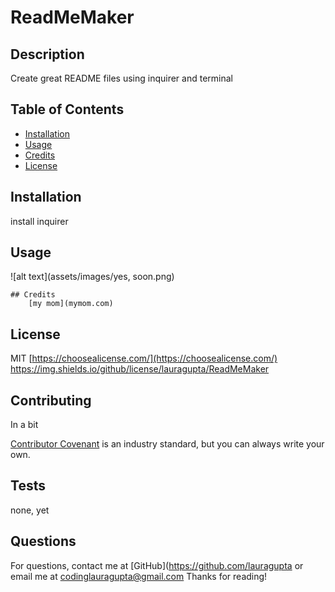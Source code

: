 # ReadMeMaker  

## Description  

Create great README files using inquirer and terminal  

## Table of Contents   

* [Installation](#installation)
* [Usage](#usage)
* [Credits](#credits)
* [License](#license)


## Installation

install inquirer 

## Usage 

![alt text](assets/images/yes, soon.png)

    ## Credits
        [my mom](mymom.com)

## License
MIT
[https://choosealicense.com/](https://choosealicense.com/)
https://img.shields.io/github/license/lauragupta/ReadMeMaker

## Contributing
In a bit

[Contributor Covenant](https://www.contributor-covenant.org/) is an industry standard, but you can always write your own.

## Tests

none, yet

## Questions 
For questions, contact me at [GitHub](https://github.com/lauragupta or email me at codinglauragupta@gmail.com
Thanks for reading!